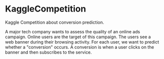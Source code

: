 # KaggleCompetition
Kaggle Competition about conversion prediction.

A major tech company wants to assess the quality of an online ads campaign. 
Online users are the target of this campaign. The users see a web banner during their browsing activity. 
For each user, we want to predict whether a "conversion" occurs. A conversion is when a user clicks on the banner and then subscribes to the service.
